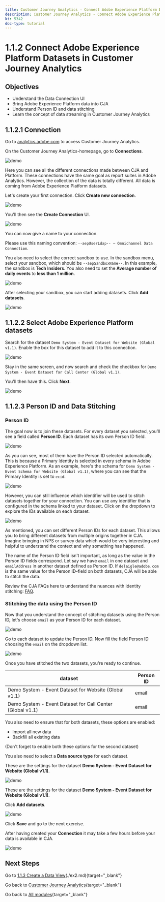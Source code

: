 ```yaml
---
title: Customer Journey Analytics - Connect Adobe Experience Platform Datasets in Customer Journey Analytics
description: Customer Journey Analytics - Connect Adobe Experience Platform Datasets in Customer Journey Analytics
kt: 5342
doc-type: tutorial
---
```

# 1.1.2 Connect Adobe Experience Platform Datasets in Customer Journey Analytics

## Objectives

- Understand the Data Connection UI
- Bring Adobe Experience Platform data into CJA
- Understand Person ID and data stitching
- Learn the concept of data streaming in Customer Journey Analytics

## 1.1.2.1 Connection

Go to [analytics.adobe.com](https://analytics.adobe.com) to access Customer Journey Analytics.

On the Customer Journey Analytics-homepage, go to **Connections**. 

![demo](./images/cja2.png)

Here you can see all the different connections made between CJA and Platform. These connections have the same goal as report suites in Adobe Analytics. However, the collection of the data is totally different. All data is coming from Adobe Experience Platform datasets. 

Let's create your first connection. Click **Create new connection**.

![demo](./images/cja4.png)

You'll then see the **Create Connection** UI.

![demo](./images/cja5.png)

You can now give a name to your connection. 

Please use this naming convention: `--aepUserLdap-- – Omnichannel Data Connection`. 

You also need to select the correct sandbox to use. In the sandbox menu, select your sandbox, which should be `--aepSandboxName--`. In this example, the sandbox is **Tech Insiders**. You also need to set the **Average number of daily events** to **less than 1 million**.

![demo](./images/cjasb.png)

After selecting your sandbox, you can start adding datasets. Click **Add datasets**.

![demo](./images/cjasb1.png)

## 1.1.2.2 Select Adobe Experience Platform datasets

Search for the dataset `Demo System - Event Dataset for Website (Global v1.1)`. Enable the box for this dataset to add it to this connection.

![demo](./images/cja7.png)

Stay in the same screen, and now search and check the checkbox for `Demo System - Event Dataset for Call Center (Global v1.1)`. 

You'll then have this. Click **Next**.

![demo](./images/cja9.png)

## 1.1.2.3 Person ID and Data Stitching

### Person ID

The goal now is to join these datasets. For every dataset you selected, you’ll see a field called **Person ID**. Each dataset has its own Person ID field. 

![demo](./images/cja11.png)

As you can see, most of them have the Person ID selected automatically. This is because a Primary Identity is selected in every schema in Adobe Experience Platform. As an example, here's the schema for `Demo System - Event Schema for Website (Global v1.1)`, where you can see that the Primary Identity is set to `ecid`.

![demo](./images/cja13.png)

However, you can still influence which identifier will be used to stitch datasets together for your connection. You can use any identifier that is configured in the schema linked to your dataset. Click on the dropdown to explore the IDs available on each dataset.

![demo](./images/cja14.png)

As mentioned, you can set different Person IDs for each dataset. This allows you to bring different datasets from multiple origins together in CJA. Imagine bringing in NPS or survey data which would be very interesting and helpful to understand the context and why something has happened.

The name of the Person ID field isn't important, as long as the value in the Person ID fields correspond. Let say we have `email` in one dataset and `emailAddress` in another dataset defined as Person ID. If `delaigle@adobe.com` is the same value for the Person ID-field on both datasets, CJA will be able to stitch the data.

Review the CJA FAQs here to understand the nuances with identity stitching: [FAQ](https://experienceleague.adobe.com/docs/analytics-platform/using/cja-overview/cja-faq.html). 

### Stitching the data using the Person ID

Now that you understand the concept of stitching datasets using the Person ID, let's choose `email` as your Person ID for each dataset. 

![demo](./images/cja15.png)

Go to each dataset to update the Person ID. Now fill the field Person ID choosing the `email` on the dropdown list.

![demo](./images/cja12a.png)

Once you have stitched the two datasets, you're ready to continue. 

|  dataset       | Person ID | 
| ----------------- |-------------| 
| Demo System - Event Dataset for Website (Global v1.1) | email         | 
| Demo System - Event Dataset for Call Center (Global v1.1) | email         | 

You also need to ensure that for both datasets, these options are enabled:

- Import all new data
- Backfill all existing data

(Don't forget to enable both these options for the second dataset)

You also need to select a **Data source type** for each dataset.

These are the settings for the dataset **Demo System - Event Dataset for Website (Global v1.1)**.

![demo](./images/cja16a.png)

These are the settings for the dataset **Demo System - Event Dataset for Website (Global v1.1)**.

Click **Add datasets**.

![demo](./images/cja16.png)

Click **Save** and go to the next exercise. 

After having created your **Connection** it may take a few hours before your data is available in CJA.

![demo](./images/cja20.png)

## Next Steps

Go to [1.1.3 Create a Data View](./ex3.md)(./ex2.md){target="_blank"}

Go back to [Customer Journey Analytics](./customer-journey-analytics-build-a-dashboard.md){target="_blank"}

Go back to [All modules](./../../../../overview.md){target="_blank"}